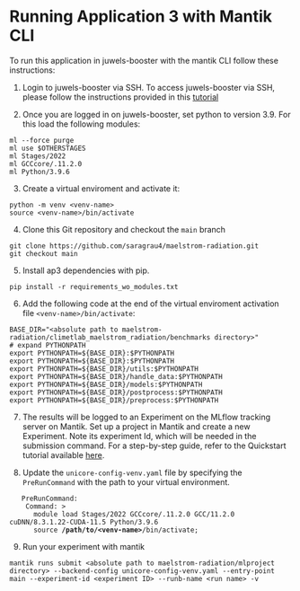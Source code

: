 # Running Application 3 with Mantik CLI
To run this application in juwels-booster with the mantik CLI follow these instructions:

1. Login to juwels-booster via SSH. To access juwels-booster via SSH, please follow the instructions provided in this [tutorial](https://apps.fz-juelich.de/jsc/hps/juwels/access.html#ssh-login)

2. Once you are logged in on juwels-booster, set python to version 3.9. For this load the following modules:
```
ml --force purge
ml use $OTHERSTAGES
ml Stages/2022
ml GCCcore/.11.2.0
ml Python/3.9.6
```

3. Create a virtual enviroment and activate it:
```
python -m venv <venv-name>
source <venv-name>/bin/activate
```

4. Clone this Git repository and checkout the `main` branch

```
git clone https://github.com/saragrau4/maelstrom-radiation.git
git checkout main
```

5. Install ap3 dependencies with pip. 
```
pip install -r requirements_wo_modules.txt
```

6. Add the following code at the end of the virtual enviroment activation file `<venv-name>/bin/activate`:
```
BASE_DIR="<absolute path to maelstrom-radiation/climetlab_maelstrom_radiation/benchmarks directory>"
# expand PYTHONPATH
export PYTHONPATH=${BASE_DIR}:$PYTHONPATH
export PYTHONPATH=${BASE_DIR}:$PYTHONPATH
export PYTHONPATH=${BASE_DIR}/utils:$PYTHONPATH
export PYTHONPATH=${BASE_DIR}/handle_data:$PYTHONPATH
export PYTHONPATH=${BASE_DIR}/models:$PYTHONPATH
export PYTHONPATH=${BASE_DIR}/postprocess:$PYTHONPATH
export PYTHONPATH=${BASE_DIR}/preprocess:$PYTHONPATH

```

7. The results will be logged to an Experiment on the MLflow tracking server on Mantik. Set up a project in Mantik and create a new Experiment. Note its experiment Id, which will be needed in the submission command. For a step-by-step guide, refer to the Quickstart tutorial available [here](https://mantik-ai.gitlab.io/mantik/ui/quickstart.html).

8. Update the `unicore-config-venv.yaml` file by specifying the `PreRunCommand` with the path to your virtual environment.

<pre><code>   PreRunCommand:
    Command: > 
      module load Stages/2022 GCCcore/.11.2.0 GCC/11.2.0 cuDNN/8.3.1.22-CUDA-11.5 Python/3.9.6
      source <b>/path/to/&lt;venv-name&gt;</b>/bin/activate;
</code></pre>

9. Run your experiment with mantik
```
mantik runs submit <absolute path to maelstrom-radiation/mlproject directory> --backend-config unicore-config-venv.yaml --entry-point main --experiment-id <experiment ID> --runb-name <run name> -v
```
